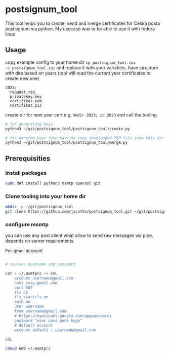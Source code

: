 # postsignum_tool

This tool helps you to create, send and merge certificates for Ceska posta postsignum via python.
My usecase was to be able to use it with fedora  linux 

## Usage
copy example config to your home dir `cp postsignum_tool.ini ~/.postsignum_tool.ini` and replace it with your variables.
have structure with dirs based on years (tool will read the current year certificates to create new one)
```
2022/
  request.req
  privatekey.key
  certifikat.pem
  certifikat.p12
```
create dir for next year cert e.g. `mkdir 2023; cd 2023` and call the tooling
```bash
# for generating keys
python3 ~/git/postsignum_tool/postsignum_tool/create.py

# for merging keys (you have to copy downloaded PEM file into this dir after postsignum set the key back)
python3 ~/git/postsignum_tool/postsignum_tool/merge.py
```

## Prerequisities

### Install packages
```bash
sudo dnf install python3 msmtp openssl git
```

### Clone tooling into your home dir
```bash
mkdir -p ~/git/postsignum_tool
git clone https://github.com/jscotka/postsignum_tool.git ~/git/postsignum_tool
```

### configure msmtp
you can use any post client what allow to send raw messages via pipe, depends on server requirements

For gmail account
```bash

# replace username and password

cat > ~/.msmtprc << EOL
    account username@gmail.com
    host smtp.gmail.com
    port 587
    tls on
    tls_starttls on
    auth on
    user username
    from username@gmail.com
    # https://myaccount.google.com/apppasswords
    password "user pass gene bygo"
    # default account
    account default : username@gmail.com
 
EOL

chmod 600 ~/.msmtprc
```

